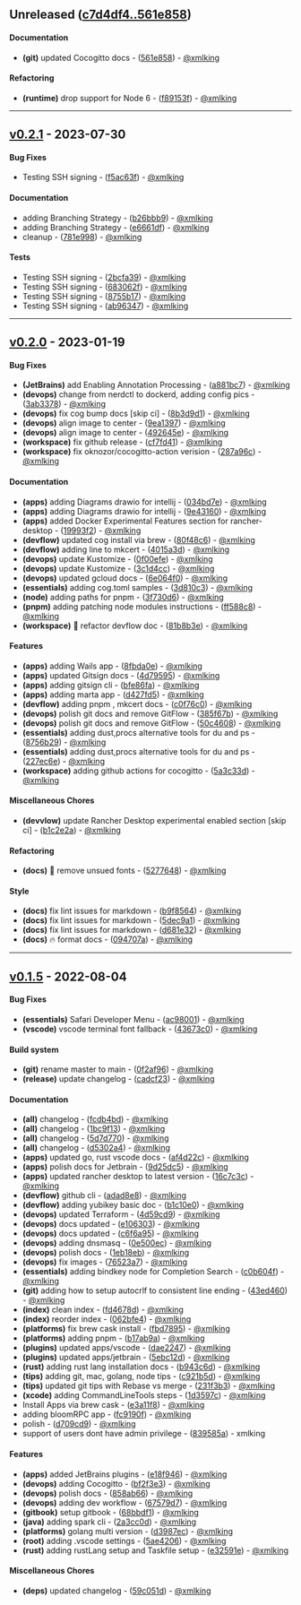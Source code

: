 ## Unreleased ([c7d4df4..561e858](https://github.com/xmlking/macbooksetup/compare/c7d4df4..561e858))
#### Documentation
- **(git)** updated Cocogitto docs - ([561e858](https://github.com/xmlking/macbooksetup/commit/561e858863b17c000e90845ef89f1063b6fe3638)) - [@xmlking](https://github.com/xmlking)
#### Refactoring
- **(runtime)** drop support for Node 6 - ([f89153f](https://github.com/xmlking/macbooksetup/commit/f89153feed297bfba3b7b969bf401260c082e02e)) - [@xmlking](https://github.com/xmlking)

- - -
## [v0.2.1](https://github.com/xmlking/macbooksetup/compare/v0.2.0..v0.2.1) - 2023-07-30
#### Bug Fixes
- Testing SSH signing - ([f5ac63f](https://github.com/xmlking/macbooksetup/commit/f5ac63ff00f493574d7a8301b6b71b26415d80fe)) - [@xmlking](https://github.com/xmlking)
#### Documentation
- adding Branching Strategy - ([b26bbb9](https://github.com/xmlking/macbooksetup/commit/b26bbb9af575c8b41c5993e817cebb172b27568d)) - [@xmlking](https://github.com/xmlking)
- adding Branching Strategy - ([e6661df](https://github.com/xmlking/macbooksetup/commit/e6661dfcd3f83654b5cb6787e412af5e8ac60c46)) - [@xmlking](https://github.com/xmlking)
- cleanup - ([781e998](https://github.com/xmlking/macbooksetup/commit/781e998590d84d181fd762ab778ca28a3d4d8ab5)) - [@xmlking](https://github.com/xmlking)
#### Tests
- Testing SSH signing - ([2bcfa39](https://github.com/xmlking/macbooksetup/commit/2bcfa39811815b3936c652d079fa514dc2717958)) - [@xmlking](https://github.com/xmlking)
- Testing SSH signing - ([683062f](https://github.com/xmlking/macbooksetup/commit/683062fd1f74bcb7ee2d9878d713aee3358a7f97)) - [@xmlking](https://github.com/xmlking)
- Testing SSH signing - ([8755b17](https://github.com/xmlking/macbooksetup/commit/8755b17bf85c2aa732869826e27bd48fa374993e)) - [@xmlking](https://github.com/xmlking)
- Testing SSH signing - ([ab96347](https://github.com/xmlking/macbooksetup/commit/ab96347bf0832fc2d069b144fd1f428fb5ab224b)) - [@xmlking](https://github.com/xmlking)

- - -

## [v0.2.0](https://github.com/xmlking/macbooksetup/compare/v0.1.6..v0.2.0) - 2023-01-19
#### Bug Fixes
- **(JetBrains)** add Enabling Annotation Processing - ([a881bc7](https://github.com/xmlking/macbooksetup/commit/a881bc767c737080a1eeaaf7c7bb08c9a5991a4f)) - [@xmlking](https://github.com/xmlking)
- **(devops)** change from nerdctl to dockerd, adding config pics - ([3ab3378](https://github.com/xmlking/macbooksetup/commit/3ab3378fd558e9593bfd6d1266a676b7a044f48d)) - [@xmlking](https://github.com/xmlking)
- **(devops)** fix cog bump docs [skip ci] - ([8b3d9d1](https://github.com/xmlking/macbooksetup/commit/8b3d9d1ef17709228bdc1d4c388919e1e8529880)) - [@xmlking](https://github.com/xmlking)
- **(devops)** align image to center - ([9ea1397](https://github.com/xmlking/macbooksetup/commit/9ea13978d1d54c3974035df4913af7ef865fef53)) - [@xmlking](https://github.com/xmlking)
- **(devops)** align image to center - ([492645e](https://github.com/xmlking/macbooksetup/commit/492645e4a445cbde7df8ef3582a6e1dc5133ec04)) - [@xmlking](https://github.com/xmlking)
- **(workspace)** fix github release - ([cf7fd41](https://github.com/xmlking/macbooksetup/commit/cf7fd4171b7e7ce9364fd5b9f93e93c3e421b6d0)) - [@xmlking](https://github.com/xmlking)
- **(workspace)** fix oknozor/cocogitto-action verision - ([287a96c](https://github.com/xmlking/macbooksetup/commit/287a96cfa652188d61b5ff55554abc81e67eec2c)) - [@xmlking](https://github.com/xmlking)
#### Documentation
- **(apps)** adding Diagrams drawio for intellij - ([034bd7e](https://github.com/xmlking/macbooksetup/commit/034bd7e3f5b7ecaf52bad40f048381ad2e4aefda)) - [@xmlking](https://github.com/xmlking)
- **(apps)** adding Diagrams drawio for intellij - ([9e43160](https://github.com/xmlking/macbooksetup/commit/9e43160d7384d79faa5451781276d437c7b46d97)) - [@xmlking](https://github.com/xmlking)
- **(apps)** added Docker Experimental Features section for rancher-desktop - ([19993f2](https://github.com/xmlking/macbooksetup/commit/19993f20878e3d4a87016492301674c0b325e8d9)) - [@xmlking](https://github.com/xmlking)
- **(devflow)** updated cog install via brew - ([80f48c6](https://github.com/xmlking/macbooksetup/commit/80f48c69f8e68c2310ba618d908ecb63a9544b1d)) - [@xmlking](https://github.com/xmlking)
- **(devflow)** adding line to mkcert - ([4015a3d](https://github.com/xmlking/macbooksetup/commit/4015a3d25cc8321aa692ef254910f971411bf301)) - [@xmlking](https://github.com/xmlking)
- **(devops)** update Kustomize - ([0f00efe](https://github.com/xmlking/macbooksetup/commit/0f00efeb86edc14b752726bb37cf41bbcc51cf56)) - [@xmlking](https://github.com/xmlking)
- **(devops)** update Kustomize - ([3c1d4cc](https://github.com/xmlking/macbooksetup/commit/3c1d4cc32fbc6025541f3cd6ff29a036e85adcdc)) - [@xmlking](https://github.com/xmlking)
- **(devops)** updated gcloud docs - ([6e064f0](https://github.com/xmlking/macbooksetup/commit/6e064f095d99a1734c1abd4eede529a2f6c2e0f6)) - [@xmlking](https://github.com/xmlking)
- **(essentials)** adding cog.toml samples - ([3d810c3](https://github.com/xmlking/macbooksetup/commit/3d810c3b96756a6b6514bcfdcbd73b86e52faaae)) - [@xmlking](https://github.com/xmlking)
- **(node)** adding paths for pnpm - ([3f730d6](https://github.com/xmlking/macbooksetup/commit/3f730d6fba2b5a7283fd60b994c3471be7b0e78b)) - [@xmlking](https://github.com/xmlking)
- **(pnpm)** adding patching node modules instructions - ([ff588c8](https://github.com/xmlking/macbooksetup/commit/ff588c843e3f3bebd577d26637c1db7044a72b33)) - [@xmlking](https://github.com/xmlking)
- **(workspace)** :art: refactor devflow doc - ([81b8b3e](https://github.com/xmlking/macbooksetup/commit/81b8b3ee641e4058055262460663740b919cb1fa)) - [@xmlking](https://github.com/xmlking)
#### Features
- **(apps)** adding Wails app - ([8fbda0e](https://github.com/xmlking/macbooksetup/commit/8fbda0e578594173197911384496e2331d5a41d6)) - [@xmlking](https://github.com/xmlking)
- **(apps)** updated Gitsign docs - ([4d79595](https://github.com/xmlking/macbooksetup/commit/4d795954710da6be8bba6fc85f494ef69e20ee60)) - [@xmlking](https://github.com/xmlking)
- **(apps)** adding gitsign cli - ([bfe86fa](https://github.com/xmlking/macbooksetup/commit/bfe86fa6a9422f2d28602434f0b9f015414d4a00)) - [@xmlking](https://github.com/xmlking)
- **(apps)** adding marta app - ([d427fd5](https://github.com/xmlking/macbooksetup/commit/d427fd5e40cd32da5e0eef5e961c559090321298)) - [@xmlking](https://github.com/xmlking)
- **(devflow)** adding pnpm , mkcert docs - ([c0f76c0](https://github.com/xmlking/macbooksetup/commit/c0f76c0dd4d8565ef0e88ee24a59f1003c320186)) - [@xmlking](https://github.com/xmlking)
- **(devops)** polish git docs and remove GitFlow - ([385f67b](https://github.com/xmlking/macbooksetup/commit/385f67b321622019b9471d197256fba0e0e7d88a)) - [@xmlking](https://github.com/xmlking)
- **(devops)** polish git docs and remove GitFlow - ([50c4608](https://github.com/xmlking/macbooksetup/commit/50c4608d2d0d978095b26019dc665670cbd5f9d2)) - [@xmlking](https://github.com/xmlking)
- **(essentials)** adding dust,procs alternative tools for du and ps - ([8756b29](https://github.com/xmlking/macbooksetup/commit/8756b29c29fcefb927ad86f9c0e7f974ea32c2e1)) - [@xmlking](https://github.com/xmlking)
- **(essentials)** adding dust,procs alternative tools for du and ps - ([227ec6e](https://github.com/xmlking/macbooksetup/commit/227ec6ed369c32dcd9085ea7af557666a8a97bfc)) - [@xmlking](https://github.com/xmlking)
- **(workspace)** adding github actions for cocogitto - ([5a3c33d](https://github.com/xmlking/macbooksetup/commit/5a3c33d0e318011a36c3d18154bbc81b0632b315)) - [@xmlking](https://github.com/xmlking)
#### Miscellaneous Chores
- **(devvlow)** update Rancher Desktop experimental enabled section [skip ci] - ([b1c2e2a](https://github.com/xmlking/macbooksetup/commit/b1c2e2a993f8e5e75553b8bfc5ec149820b26a8c)) - [@xmlking](https://github.com/xmlking)
#### Refactoring
- **(docs)** :bug: remove unsued fonts - ([5277648](https://github.com/xmlking/macbooksetup/commit/5277648dbf7270b4ae2629dc2738fc3ef6e3faa0)) - [@xmlking](https://github.com/xmlking)
#### Style
- **(docs)** fix lint issues for markdown - ([b9f8564](https://github.com/xmlking/macbooksetup/commit/b9f856408a06f9fee4db2b81df33ba1b425da025)) - [@xmlking](https://github.com/xmlking)
- **(docs)** fix lint issues for markdown - ([5dec9a1](https://github.com/xmlking/macbooksetup/commit/5dec9a171fc15a3ed1a6b3324456ed0e1803377d)) - [@xmlking](https://github.com/xmlking)
- **(docs)** fix lint issues for markdown - ([d681e32](https://github.com/xmlking/macbooksetup/commit/d681e320d2ee0706f12bc87f8ea884ccec0dce72)) - [@xmlking](https://github.com/xmlking)
- **(docs)** :fire: format docs - ([094707a](https://github.com/xmlking/macbooksetup/commit/094707a2c04b046e4d1c6041be3cdb761cee8c44)) - [@xmlking](https://github.com/xmlking)

- - -


## [v0.1.5](https://github.com/xmlking/macbooksetup/compare/6c9b9133b0107499cb8445b89902310ffbc219f1..v0.1.5) - 2022-08-04
#### Bug Fixes
- **(essentials)** Safari Developer Menu - ([ac98001](https://github.com/xmlking/macbooksetup/commit/ac980013222890ed0962b34455bbf9739110c0f5)) - [@xmlking](https://github.com/xmlking)
- **(vscode)** vscode terminal font fallback - ([43673c0](https://github.com/xmlking/macbooksetup/commit/43673c02bbf9771dec73861b011511ef9d0c835d)) - [@xmlking](https://github.com/xmlking)
#### Build system
- **(git)** rename master to main - ([0f2af96](https://github.com/xmlking/macbooksetup/commit/0f2af96a5caab6b5db8b5e54e7011b8b50e08ee4)) - [@xmlking](https://github.com/xmlking)
- **(release)** update changelog - ([cadcf23](https://github.com/xmlking/macbooksetup/commit/cadcf23ddb9841f34c056b477114af620430c5bf)) - [@xmlking](https://github.com/xmlking)
#### Documentation
- **(all)** changelog - ([fcdb4bd](https://github.com/xmlking/macbooksetup/commit/fcdb4bdbe84a33dcae7b44f8285c01781fb40725)) - [@xmlking](https://github.com/xmlking)
- **(all)** changelog - ([1bc9f13](https://github.com/xmlking/macbooksetup/commit/1bc9f134f51059a0f2111f334eea5995115cdad1)) - [@xmlking](https://github.com/xmlking)
- **(all)** changelog - ([5d7d770](https://github.com/xmlking/macbooksetup/commit/5d7d770deec1b6e6532a763297c89ecf12bd1d96)) - [@xmlking](https://github.com/xmlking)
- **(all)** changelog - ([d5302a4](https://github.com/xmlking/macbooksetup/commit/d5302a4a9e1da801518a86d06f890ddb93c18b22)) - [@xmlking](https://github.com/xmlking)
- **(apps)** updated go, rust vscode docs - ([af4d22c](https://github.com/xmlking/macbooksetup/commit/af4d22cc922677762867c1bdb55a8213b9d02b9a)) - [@xmlking](https://github.com/xmlking)
- **(apps)** polish docs for Jetbrain - ([9d25dc5](https://github.com/xmlking/macbooksetup/commit/9d25dc5525ad7a2297d7bf1f110051bff3147a78)) - [@xmlking](https://github.com/xmlking)
- **(apps)** updated rancher desktop to latest version - ([16c7c3c](https://github.com/xmlking/macbooksetup/commit/16c7c3c0e0d88fe44e7aa0377ef977d67f034205)) - [@xmlking](https://github.com/xmlking)
- **(devflow)** github cli - ([adad8e8](https://github.com/xmlking/macbooksetup/commit/adad8e85f7a43eaf4cb443e6f332efe62d893c77)) - [@xmlking](https://github.com/xmlking)
- **(devflow)** adding yubikey basic doc - ([b1c10e0](https://github.com/xmlking/macbooksetup/commit/b1c10e048a44b669a1873ae39ab1e4640e24a2dc)) - [@xmlking](https://github.com/xmlking)
- **(devops)** updated Terraform - ([4d59cd9](https://github.com/xmlking/macbooksetup/commit/4d59cd981e5186031a48046ce6938aa469b5167c)) - [@xmlking](https://github.com/xmlking)
- **(devops)** docs updated - ([e106303](https://github.com/xmlking/macbooksetup/commit/e1063036490e3df5342717726ddebf000f9adb80)) - [@xmlking](https://github.com/xmlking)
- **(devops)** docs updated - ([c6f6a95](https://github.com/xmlking/macbooksetup/commit/c6f6a953e689534b17d226c92e278f527f11a19b)) - [@xmlking](https://github.com/xmlking)
- **(devops)** adding dnsmasq - ([0e500ec](https://github.com/xmlking/macbooksetup/commit/0e500ecf706b5366630db34710f0ca0a978e6d3a)) - [@xmlking](https://github.com/xmlking)
- **(devops)** polish docs - ([1eb18eb](https://github.com/xmlking/macbooksetup/commit/1eb18eb9045914b0c2c64222a177f654b9157f73)) - [@xmlking](https://github.com/xmlking)
- **(devops)** fix images - ([76523a7](https://github.com/xmlking/macbooksetup/commit/76523a71c8db43b8ad3d9acadcc3d52a925cabc6)) - [@xmlking](https://github.com/xmlking)
- **(essentials)** adding bindkey node for Completion Search - ([c0b604f](https://github.com/xmlking/macbooksetup/commit/c0b604f0ac509bde6be47575638ca4e20c6ad166)) - [@xmlking](https://github.com/xmlking)
- **(git)** adding how to setup autocrlf to consistent line ending - ([43ed460](https://github.com/xmlking/macbooksetup/commit/43ed460d60175913be5438b3f9647567cfbf80f2)) - [@xmlking](https://github.com/xmlking)
- **(index)** clean index - ([fd4678d](https://github.com/xmlking/macbooksetup/commit/fd4678d6b82da11dbaa997c6a7898b98852696fe)) - [@xmlking](https://github.com/xmlking)
- **(index)** reorder index - ([062bfe4](https://github.com/xmlking/macbooksetup/commit/062bfe49958e8ef0ee12a3d3e100bd736e1f4a63)) - [@xmlking](https://github.com/xmlking)
- **(platforms)** fix brew cask install - ([fbd7895](https://github.com/xmlking/macbooksetup/commit/fbd78950f3030e38430c074aabc2e88b6b9e9258)) - [@xmlking](https://github.com/xmlking)
- **(platforms)** adding pnpm - ([b17ab9a](https://github.com/xmlking/macbooksetup/commit/b17ab9a036097bab2b3188c7dfc29985de73b250)) - [@xmlking](https://github.com/xmlking)
- **(plugins)** updated apps/vscode - ([dae2247](https://github.com/xmlking/macbooksetup/commit/dae22472efe737853879cb10a78f735ed32dd51c)) - [@xmlking](https://github.com/xmlking)
- **(plugins)** updated apps/jetbrain - ([5ebc12d](https://github.com/xmlking/macbooksetup/commit/5ebc12deebc75a7e316eb248a310cf78bebf54fe)) - [@xmlking](https://github.com/xmlking)
- **(rust)** adding rust lang installation docs - ([b943c6d](https://github.com/xmlking/macbooksetup/commit/b943c6d08af8cff4d192791c4c22ff0cbc7cadd4)) - [@xmlking](https://github.com/xmlking)
- **(tips)** adding git, mac, golang, node tips - ([c921b5d](https://github.com/xmlking/macbooksetup/commit/c921b5dd577d79fad0166514418c9a330b3ea4ba)) - [@xmlking](https://github.com/xmlking)
- **(tips)** updated git tips with Rebase vs merge - ([231f3b3](https://github.com/xmlking/macbooksetup/commit/231f3b3d9e9fdd189294d7b45976534fb1efe714)) - [@xmlking](https://github.com/xmlking)
- **(xcode)** adding CommandLineTools steps - ([1d3597c](https://github.com/xmlking/macbooksetup/commit/1d3597c2cbb8ecf1f79b45af48789987381611f6)) - [@xmlking](https://github.com/xmlking)
- Install Apps via brew cask - ([e3a11f8](https://github.com/xmlking/macbooksetup/commit/e3a11f8360cf090eee878f20394dd51d203a07e2)) - [@xmlking](https://github.com/xmlking)
- adding bloomRPC app - ([fc9190f](https://github.com/xmlking/macbooksetup/commit/fc9190f02daec3ff795e6bc0286dbf792d12f236)) - [@xmlking](https://github.com/xmlking)
- polish - ([d709cd9](https://github.com/xmlking/macbooksetup/commit/d709cd9910573d77fc14f75c15e164551ccbcd66)) - [@xmlking](https://github.com/xmlking)
- support of users dont have admin privilege - ([839585a](https://github.com/xmlking/macbooksetup/commit/839585a374009f73dd5864e21ac44b65397bfa33)) - xmlking
#### Features
- **(apps)** added JetBrains plugins - ([e18f946](https://github.com/xmlking/macbooksetup/commit/e18f946e0254f2e0c4671bbcba31c7b14bc6ac5e)) - [@xmlking](https://github.com/xmlking)
- **(devops)** adding Cocogitto - ([bf2f3e3](https://github.com/xmlking/macbooksetup/commit/bf2f3e3c7c530b38a7b16ee0211f7c0164fd26ce)) - [@xmlking](https://github.com/xmlking)
- **(devops)** polish docs - ([858ab66](https://github.com/xmlking/macbooksetup/commit/858ab661be3c54c81d6194442eb4005a91860f99)) - [@xmlking](https://github.com/xmlking)
- **(devops)** adding dev workflow - ([67579d7](https://github.com/xmlking/macbooksetup/commit/67579d775334ac2b61dfe2ebc283e8115972a89b)) - [@xmlking](https://github.com/xmlking)
- **(gitbook)** setup gitbook - ([68bbdf1](https://github.com/xmlking/macbooksetup/commit/68bbdf189fcc8e87f4cff953f691fa2ae2ee2289)) - [@xmlking](https://github.com/xmlking)
- **(java)** adding spark cli - ([2a3cc0d](https://github.com/xmlking/macbooksetup/commit/2a3cc0dcd1ade738370abc5f3e90c49087b29d48)) - [@xmlking](https://github.com/xmlking)
- **(platforms)** golang multi version - ([d3987ec](https://github.com/xmlking/macbooksetup/commit/d3987ec1008e42ac014941680c0096bba028c1b4)) - [@xmlking](https://github.com/xmlking)
- **(root)** adding .vscode settings - ([5ae4206](https://github.com/xmlking/macbooksetup/commit/5ae4206ec91a9019cd6b298f6ea0797771da203e)) - [@xmlking](https://github.com/xmlking)
- **(rust)** adding rustLang setup and Taskfile setup - ([e32591e](https://github.com/xmlking/macbooksetup/commit/e32591ed1688b5adb585e61a909f97d96ab117cf)) - [@xmlking](https://github.com/xmlking)
#### Miscellaneous Chores
- **(deps)** updated changelog - ([59c051d](https://github.com/xmlking/macbooksetup/commit/59c051ded8c97d85efe174c37e2309262e6b4e4f)) - [@xmlking](https://github.com/xmlking)

